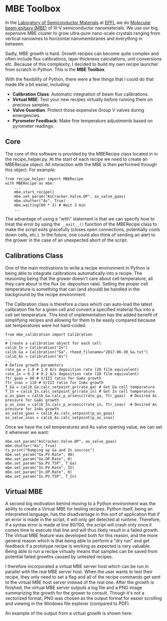 # MBE Toolbox

In the [Laboratory of Semiconductor Materials](https://www.epfl.ch/labs/lmsc/) at [EPFL](https://www.epfl.ch) we do [Molecular beam epitaxy (MBE)](https://en.wikipedia.org/wiki/Molecular-beam_epitaxy) of III-V semiconductor nanomaterials. We use our big, expensive MBE cluster to grow ultra-pure nano-scale crystals ranging from vertical nanowires to horizontal nanomembranes and everything in between.

Sadly, MBE growth is hard. Growth recipes can become quite complex and often include flux calibrations, layer thickness calculations, unit conversions etc. Because of this complexity, I decided to build my own recipe launcher from scratch in Python. This is the **MBE Toolbox**.

With the flexibility of Python, there were a few things that I could do that made life a bit easier, including:

 - **Calibration Class**: Automatic integration of beam flux calibrations.
 - **Virtual MBE**: Test your new recipes virtually before running them on precious samples.
 - **Valve Guardian**: Protect those expensive Group V valves during emergencies.
 - **Pyrometer Feedback**: Make fine temperature adjustments based on pyrometer readings.

## Core
The core of this software is provided by the MBERecipe class located in in the recipe_helper.py. At the start of each recipe we need to create an MBERecipe object. All interaction with the MBE is then performed through this object. For example:

    from recipe_helper import MBERecipe
    with MBERecipe as mbe:
	    ...
	    mbe.start_recipe()
	    mbe.set_param("AsCracker.Valve.OP", as_valve_gaas)
	    mbe.shutter("As", True)
	    mbe.waiting(60 * 3) # Wait 3 min
	    ...
The advantage of using a "with" statement is that we can specify how to treat the error by using the `__exit__()` function of the MBERecipe class to make the script exits gracefully (closes open connections, potentially cools down cells, etc.).  In the future, one could also think of sending an alert to the grower in the case of an unexpected abort of the script.

## Calibrations Class
One of the main motivations to write a recipe environment in Python is being able to integrate calibrations automatically into a recipe. The reasoning being that the grower doesn't care about cell temperature, all they care about is the flux (ie: deposition rate). Setting the proper cell temperature is something that can (and should) be handled in the background by the recipe environment. 

The Calibration class is therefore a class which can auto-load the latest calibration file for a given cell and convert a specified material flux into a cell set temperature. This kind of implementation has the added benefit of simplifying recipes and allowing for them to be easily compared because set temperatures were not hard-coded.

    from mbe_calibration import Calibration
    ...
    # Create a calibration object for each cell
    calib_In = Calibration("In")
    calib_Ga = Calibration("Ga", rheed_filename="2017-06-30_Ga.txt")
    calib_As = Calibration("As")
    ...
    # Define growth parameters
    rate_ga = 1.0 # 1.0 A/s deposition rate (2D film equivalent)
    rate_in = 0.2 # 0.2 A/s deposition rate (2D film equivalent)
    ftr_gaas = 80 # V/III ratio for GaAs growth
    ftr_inas = 110 # V/III ratio for InAs growth
    T_Ga = calib_Ga.calc_setpoint_gr(rate_ga) # Get Ga cell temperature
    T_In = calib_In.calc_setpoint_gr(rate_in) # Get In cell temperature 
    p_as_gaas = calib_Ga.calc_p_arsenic(rate_ga, ftr_gaas)  # Desired As pressure for GaAs growth
    p_as_inas = calib_In.calc_p_arsenic(rate_in, ftr_inas)  # Desired As pressure for InAs growth
    as_valve_gaas = calib_As.calc_setpoint(p_as_gaas)
    as_valve_inas = calib_As.calc_setpoint(p_as_inas)

Once we have the cell temperatures and As valve opening value, we can set it whenever we want:

    mbe.set_param("AsCracker.Valve.OP", as_valve_gaas)
    mbe.shutter("As", True)
    ts_print("Ramping up Ga and In sources")
    mbe.set_param("Ga.PV.Rate", 40)
    mbe.set_param("Ga.OP.Rate", 0)
    mbe.set_param("Ga.PV.TSP", T_Ga)
    mbe.set_param("In.PV.Rate", 15)
    mbe.set_param("In.OP.Rate", 0)
    mbe.set_param("In.PV.TSP", T_In)

## Virtual MBE
A second big motivation behind moving to a Python environment was the ability to create a Virtual MBE for testing recipes. Python itself, being an interpreted language, has the disadvantage in this sort of application that if an error is made in the script, it will only get detected at runtime. Therefore, if a syntax error is made at line 80/100, the script will crash only once it comes time to execute that line and will thus likely result in a failed growth. The Virtual MBE feature was developed both for this reason, and the more general reason which is that being able to perform a "dry run" and get feedback if a prototype recipe is working as expected is very valuable. Being able to run a recipe virtually means that samples can be saved from potential failed growths caused by untested recipes.

I therefore incorporated a virtual MBE server host which can be run in parallel with the real MBE server host. When the user wants to test their recipe, they only need to set a flag and all of the recipe commands get sent to the virtual MBE host server instead of the real one. After the growth is finished, the virtual MBE server outputs a log file and a PNG image summarizing the growth for the grower to consult. Though it's not a vectorized format, PNG was chosen as the output format for easier scrolling and viewing in the Windows file explorer (compared to PDF).

An example of the output from a virtual growth is shown here:
